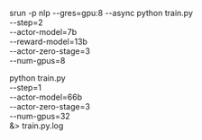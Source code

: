 srun -p nlp --gres=gpu:8 --async python train.py \
--step=2 \
--actor-model=7b \
--reward-model=13b \
--actor-zero-stage=3 \
--num-gpus=8

python train.py \
--step=1 \
--actor-model=66b \
--actor-zero-stage=3 \
--num-gpus=32 \
&> train.py.log